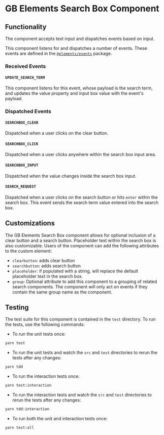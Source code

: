 # GB Elements Search Box Component

## Functionality

The component accepts text input and dispatches events based on input.

This component listens for and dispatches a number of events. These events are defined in the [`@elements/events`][gbe-events] package.

### Received Events

#### `UPDATE_SEARCH_TERM`

This component listens for this event, whose payload is the search term, and updates the value property and input box value with the event's payload.

### Dispatched Events

#### `SEARCHBOX_CLEAR`

Dispatched when a user clicks on the clear button.

#### `SEARCHBOX_CLICK`

Dispatched when a user clicks anywhere within the search box input area.

#### `SEARCHBOX_INPUT`

Dispatched when the value changes inside the search box input.

#### `SEARCH_REQUEST`

Dispatched when a user clicks on the search button or hits `enter` within the search box. This event sends the search term value entered into the search box.

## Customizations

The GB Elements Search Box component allows for optional inclusion of a clear button and a search button. Placeholder text within the search box is also customizable.
Users of the component can add the following attributes to the custom element:
- `clearbutton`: adds clear button
- `searchbutton`: adds search button
- `placeholder`: if populated with a string, will replace the default placeholder text in the search box.
- `group`: Optional attribute to add this component to a grouping of related search components. The component will only act on events if they contain the same group name as the component.

## Testing

The test suite for this component is contained in the `test` directory. To run the tests, use the following commands:

- To run the unit tests once:
```sh
yarn test
```
- To run the unit tests and watch the `src` and `test` directories to rerun the tests after any changes:
```sh
yarn tdd
```

- To run the interaction tests once:
```sh
yarn test:interaction
```
- To run the interaction tests and watch the `src` and `test` directories to rerun the tests after any changes:
```sh
yarn tdd:interaction
```

- To run both the unit and interaction tests once:
```sh
yarn test:all
```

[gbe-events]: https://github.com/groupby/gbe-events
